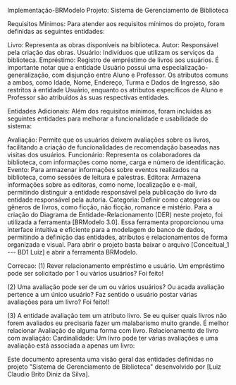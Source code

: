 Implementação-BRModelo
Projeto: Sistema de Gerenciamento de Biblioteca

Requisitos Mínimos:
Para atender aos requisitos mínimos do projeto, foram definidas as seguintes entidades:

Livro: Representa as obras disponíveis na biblioteca.
Autor: Responsável pela criação das obras.
Usuário: Indivíduos que utilizam os serviços da biblioteca.
Empréstimo: Registro de empréstimo de livros aos usuários.
É importante notar que a entidade Usuário possui uma especialização-generalização, com disjunção entre Aluno e Professor. Os atributos comuns a ambos, como Idade, Nome, Endereço, Turma e Dados de Ingresso, são restritos à entidade Usuário, enquanto os atributos específicos de Aluno e Professor são atribuídos às suas respectivas entidades.

Entidades Adicionais:
Além dos requisitos mínimos, foram incluídas as seguintes entidades para melhorar a funcionalidade e usabilidade do sistema:

Avaliação: Permite que os usuários deixem avaliações sobre os livros, facilitando a criação de funcionalidades de recomendação baseadas nas visitas dos usuários.
Funcionário: Representa os colaboradores da biblioteca, com informações como nome, carga e número de identificação.
Evento: Para armazenar informações sobre eventos realizados na biblioteca, como sessões de leitura e palestras.
Editora: Armazena informações sobre as editoras, como nome, localização e e-mail, permitindo distinguir a entidade responsável pela publicação do livro da entidade responsável pela autoria.
Categoria: Definir como categorias ou gêneros de livros, como ficção, não ficção, romance e mistério.
Para a criação do Diagrama de Entidade-Relacionamento (DER) neste projeto, foi utilizada a ferramenta [BRModelo 3.0]. Essa ferramenta proporcionou uma interface intuitiva e eficiente para a modelagem do banco de dados, permitindo a definição das entidades, atributos e relacionamentos de forma organizada e visual. Para abrir o projeto basta baixar o arquivo [Conceitual_1 --- BD1 Luiz] e abrir a ferramenta BRModelo.



Correcao: 
(1) Rever relacionamento empréstimo e usuário. Um empréstimo pode ser solicitado por 1 ou vários usuários? Foi feito!

(2) Uma avaliação pode ser de um ou vários usuários? Ou acada avaliação pertence a um único usuário? Faz sentido o usuário postar várias avaliações para um livro? Foi feito!!

(3) A entidade avaliação tem um atributo livro. Se eu quiser quais livros não forem avaliados eu precisaria fazer um malabarismo muito grande. É melhor relacionar Avaliação de alguma forma com livro.
Relacionamento de livro com avaliação:
Cardinalidade: Um livro pode ter várias avaliações e uma avaliação está associada a apenas um livro:


Este documento apresenta uma visão geral das entidades definidas no projeto "Sistema de Gerenciamento de Biblioteca" desenvolvido por [Luiz Claudio Brito Diniz da Silva].
